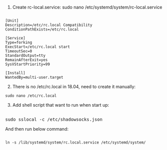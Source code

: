 1. Create rc-local.service: sudo nano /etc/systemd/system/rc-local.service
<pre><code>
[Unit]
Description=/etc/rc.local Compatibility
ConditionPathExists=/etc/rc.local

[Service]
Type=forking
ExecStart=/etc/rc.local start
TimeoutSec=0
StandardOutput=tty
RemainAfterExit=yes
SysVStartPriority=99

[Install]
WantedBy=multi-user.target
</code></pre>

2. There is no /etc/rc.local in 18.04, need to create it manually:
<pre><code>sudo nano /etc/rc.local</code></pre>

3. Add shell script that want to run when start up:
<pre><bash>
sudo sslocal -c /etc/shadowsocks.json
</bash></pre>

And then run below command:
<pre><code>
ln -s /lib/systemd/system/rc.local.service /etc/systemd/system/ 
</code></pre>
